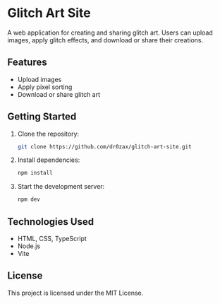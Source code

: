 # Glitch Art Site

A web application for creating and sharing glitch art. Users can upload images, apply glitch effects, and download or share their creations.

## Features

- Upload images
- Apply pixel sorting
- Download or share glitch art

## Getting Started

1. Clone the repository:
    ```bash
    git clone https://github.com/dr0zax/glitch-art-site.git
    ```
2. Install dependencies:
    ```bash
    npm install
    ```
3. Start the development server:
    ```bash
    npm dev
    ```

## Technologies Used

- HTML, CSS, TypeScript
- Node.js
- Vite

## License

This project is licensed under the MIT License.
